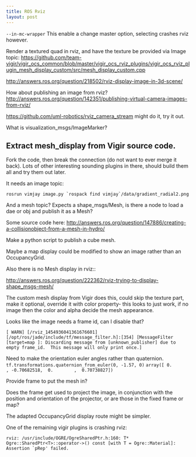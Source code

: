 ```yaml
---
title: ROS Rviz
layout: post
---
```


`--in-mc-wrapper` This enable a change master option, selecting crashes rviz however.


Render a textured quad in rviz, and have the texture be provided via Image topic:
<https://github.com/team-vigir/vigir_ocs_common/blob/master/vigir_ocs_rviz_plugins/vigir_ocs_rviz_plugin_mesh_display_custom/src/mesh_display_custom.cpp>

<http://answers.ros.org/question/218502/rviz-display-image-in-3d-scene/>


How about publishing an image from rviz?
<http://answers.ros.org/question/142351/publishing-virtual-camera-images-from-rviz/>

<https://github.com/uml-robotics/rviz_camera_stream> might do it, try it out.

What is visualization_msgs/ImageMarker?

## Extract mesh_display from Vigir source code.

Fork the code, then break the connection (do not want to ever merge it back).
Lots of other interesting sounding plugins in there, should build them all and try them out later.

It needs an image topic:

```
rosrun vimjay image.py `rospack find vimjay`/data/gradient_radial2.png
```

And a mesh topic?
Expects a shape_msgs/Mesh, is there a node to load a dae or obj and publish it as a Mesh?

Some source code here:
<http://answers.ros.org/question/147886/creating-a-collisionobject-from-a-mesh-in-hydro/>

Make a python script to publish a cube mesh.

Maybe a map display could be modified to show an image rather than an OccupancyGrid.

Also there is no Mesh display in rviz::

<http://answers.ros.org/question/222362/rviz-trying-to-display-shape_msgs-mesh/>

The custom mesh display from Vigir does this, could skip the texture part, make it optional, override it with color property- this looks to just work, if no image then the color and alpha decide the mesh appearance.

Looks like the image needs a frame id, can I disable that?

```
[ WARN] [/rviz_1454936041361676601] [/opt/ros/jade/include/tf/message_filter.h]:[354] [MessageFilter [target=map ]: Discarding message from [unknown_publisher] due to empty frame_id.  This message will only print once.]
```

Need to make the orientation euler angles rather than quaternion.
`tf.transformations.quaternion_from_euler(0, -1.57, 0)`
`array([ 0.        , -0.70682518,  0.        ,  0.70738827])`

Provide frame to put the mesh in?

Does the frame get used to project the image, in conjunction with the position and orientation of the projector, or are those in the fixed frame or map?

The adapted OccupancyGrid display route might be simpler.

One of the remaining vigir plugins is crashing rviz:
```
rviz: /usr/include/OGRE/OgreSharedPtr.h:160: T* Ogre::SharedPtr<T>::operator->() const [with T = Ogre::Material]: Assertion `pRep' failed.
```

